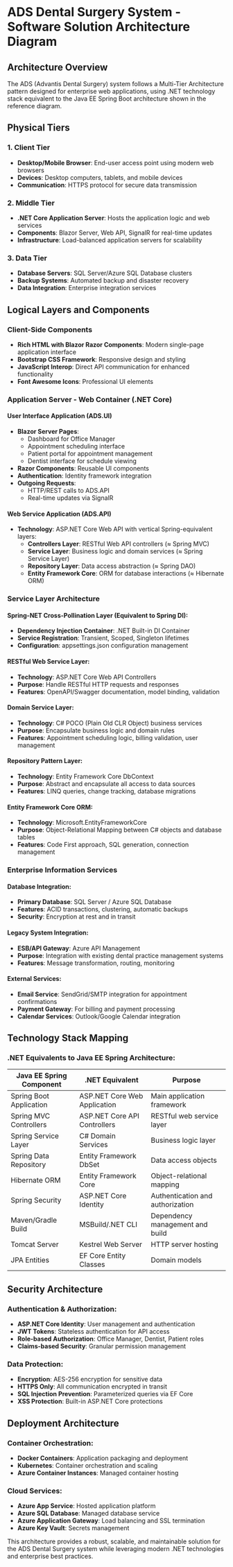 # ADS Dental Surgery System - Software Solution Architecture Diagram

## Architecture Overview

The ADS (Advantis Dental Surgery) system follows a Multi-Tier Architecture pattern designed for enterprise web applications, using .NET technology stack equivalent to the Java EE Spring Boot architecture shown in the reference diagram.

## Physical Tiers

### 1. Client Tier
- **Desktop/Mobile Browser**: End-user access point using modern web browsers
- **Devices**: Desktop computers, tablets, and mobile devices
- **Communication**: HTTPS protocol for secure data transmission

### 2. Middle Tier  
- **.NET Core Application Server**: Hosts the application logic and web services
- **Components**: Blazor Server, Web API, SignalR for real-time updates
- **Infrastructure**: Load-balanced application servers for scalability

### 3. Data Tier
- **Database Servers**: SQL Server/Azure SQL Database clusters
- **Backup Systems**: Automated backup and disaster recovery
- **Data Integration**: Enterprise integration services

## Logical Layers and Components

### Client-Side Components
- **Rich HTML with Blazor Razor Components**: Modern single-page application interface
- **Bootstrap CSS Framework**: Responsive design and styling
- **JavaScript Interop**: Direct API communication for enhanced functionality
- **Font Awesome Icons**: Professional UI elements

### Application Server - Web Container (.NET Core)

#### User Interface Application (ADS.UI)
- **Blazor Server Pages**: 
  - Dashboard for Office Manager
  - Appointment scheduling interface
  - Patient portal for appointment management
  - Dentist interface for schedule viewing
- **Razor Components**: Reusable UI components
- **Authentication**: Identity framework integration
- **Outgoing Requests**:
  - HTTP/REST calls to ADS.API
  - Real-time updates via SignalR

#### Web Service Application (ADS.API)
- **Technology**: ASP.NET Core Web API with vertical Spring-equivalent layers:
  - **Controllers Layer**: RESTful Web API controllers (≈ Spring MVC)
  - **Service Layer**: Business logic and domain services (≈ Spring Service Layer)  
  - **Repository Layer**: Data access abstraction (≈ Spring DAO)
  - **Entity Framework Core**: ORM for database interactions (≈ Hibernate ORM)

### Service Layer Architecture

#### Spring-NET Cross-Pollination Layer (Equivalent to Spring DI):
- **Dependency Injection Container**: .NET Built-in DI Container
- **Service Registration**: Transient, Scoped, Singleton lifetimes
- **Configuration**: appsettings.json configuration management

#### RESTful Web Service Layer:
- **Technology**: ASP.NET Core Web API Controllers
- **Purpose**: Handle RESTful HTTP requests and responses
- **Features**: OpenAPI/Swagger documentation, model binding, validation

#### Domain Service Layer:
- **Technology**: C# POCO (Plain Old CLR Object) business services
- **Purpose**: Encapsulate business logic and domain rules
- **Features**: Appointment scheduling logic, billing validation, user management

#### Repository Pattern Layer:
- **Technology**: Entity Framework Core DbContext
- **Purpose**: Abstract and encapsulate all access to data sources
- **Features**: LINQ queries, change tracking, database migrations

#### Entity Framework Core ORM:
- **Technology**: Microsoft.EntityFrameworkCore
- **Purpose**: Object-Relational Mapping between C# objects and database tables
- **Features**: Code First approach, SQL generation, connection management

### Enterprise Information Services

#### Database Integration:
- **Primary Database**: SQL Server / Azure SQL Database
- **Features**: ACID transactions, clustering, automatic backups
- **Security**: Encryption at rest and in transit

#### Legacy System Integration:
- **ESB/API Gateway**: Azure API Management
- **Purpose**: Integration with existing dental practice management systems
- **Features**: Message transformation, routing, monitoring

#### External Services:
- **Email Service**: SendGrid/SMTP integration for appointment confirmations
- **Payment Gateway**: For billing and payment processing
- **Calendar Services**: Outlook/Google Calendar integration

## Technology Stack Mapping

### .NET Equivalents to Java EE Spring Architecture:

| Java EE Spring Component | .NET Equivalent | Purpose |
|--------------------------|-----------------|---------|
| Spring Boot Application | ASP.NET Core Web Application | Main application framework |
| Spring MVC Controllers | ASP.NET Core API Controllers | RESTful web service layer |
| Spring Service Layer | C# Domain Services | Business logic layer |
| Spring Data Repository | Entity Framework DbSet | Data access objects |
| Hibernate ORM | Entity Framework Core | Object-relational mapping |
| Spring Security | ASP.NET Core Identity | Authentication and authorization |
| Maven/Gradle Build | MSBuild/.NET CLI | Dependency management and build |
| Tomcat Server | Kestrel Web Server | HTTP server hosting |
| JPA Entities | EF Core Entity Classes | Domain models |

## Security Architecture

### Authentication & Authorization:
- **ASP.NET Core Identity**: User management and authentication
- **JWT Tokens**: Stateless authentication for API access
- **Role-based Authorization**: Office Manager, Dentist, Patient roles
- **Claims-based Security**: Granular permission management

### Data Protection:
- **Encryption**: AES-256 encryption for sensitive data
- **HTTPS Only**: All communication encrypted in transit
- **SQL Injection Prevention**: Parameterized queries via EF Core
- **XSS Protection**: Built-in ASP.NET Core protections

## Deployment Architecture

### Container Orchestration:
- **Docker Containers**: Application packaging and deployment
- **Kubernetes**: Container orchestration and scaling
- **Azure Container Instances**: Managed container hosting

### Cloud Services:
- **Azure App Service**: Hosted application platform
- **Azure SQL Database**: Managed database service
- **Azure Application Gateway**: Load balancing and SSL termination
- **Azure Key Vault**: Secrets management

This architecture provides a robust, scalable, and maintainable solution for the ADS Dental Surgery system while leveraging modern .NET technologies and enterprise best practices.
